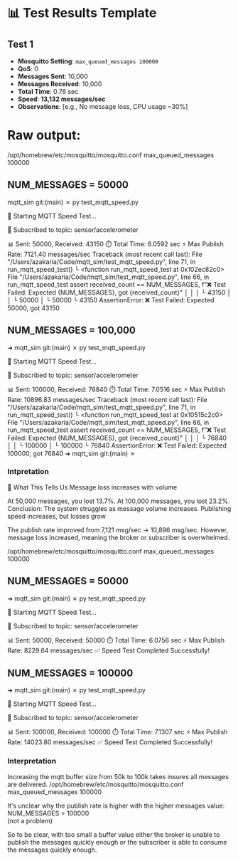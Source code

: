 # 📊 Test Results Template

## **Test 1**
- **Mosquitto Setting**: `max_queued_messages 100000`
- **QoS**: 0
- **Messages Sent**: 10,000
- **Messages Received**: 10,000
- **Total Time**: 0.76 sec
- **Speed**: **13,132 messages/sec**
- **Observations**: [e.g., No message loss, CPU usage ~30%]



# Raw output:
/opt/homebrew/etc/mosquitto/mosquitto.conf
max_queued_messages 100000

## NUM_MESSAGES = 50000
  mqtt_sim git:(main) ✗ py test_mqtt_speed.py

🚀 Starting MQTT Speed Test...

📡 Subscribed to topic: sensor/accelerometer

📊 Sent: 50000, Received: 43150
⏱️ Total Time: 6.0592 sec
⚡ Max Publish Rate: 7121.40 messages/sec
Traceback (most recent call last):
  File "/Users/azakaria/Code/mqtt_sim/test_mqtt_speed.py", line 71, in <module>
    run_mqtt_speed_test()
    └ <function run_mqtt_speed_test at 0x102ec82c0>
  File "/Users/azakaria/Code/mqtt_sim/test_mqtt_speed.py", line 66, in run_mqtt_speed_test
    assert received_count == NUM_MESSAGES, f"❌ Test Failed: Expected {NUM_MESSAGES}, got {received_count}"
           │                 │                                          │                   └ 43150
           │                 │                                          └ 50000
           │                 └ 50000
           └ 43150
AssertionError: ❌ Test Failed: Expected 50000, got 43150

## NUM_MESSAGES = 100,000
➜  mqtt_sim git:(main) ✗ py test_mqtt_speed.py

🚀 Starting MQTT Speed Test...

📡 Subscribed to topic: sensor/accelerometer

📊 Sent: 100000, Received: 76840
⏱️ Total Time: 7.0516 sec
⚡ Max Publish Rate: 10896.83 messages/sec
Traceback (most recent call last):
  File "/Users/azakaria/Code/mqtt_sim/test_mqtt_speed.py", line 71, in <module>
    run_mqtt_speed_test()
    └ <function run_mqtt_speed_test at 0x10515c2c0>
  File "/Users/azakaria/Code/mqtt_sim/test_mqtt_speed.py", line 66, in run_mqtt_speed_test
    assert received_count == NUM_MESSAGES, f"❌ Test Failed: Expected {NUM_MESSAGES}, got {received_count}"
           │                 │                                          │                   └ 76840
           │                 │                                          └ 100000
           │                 └ 100000
           └ 76840
AssertionError: ❌ Test Failed: Expected 100000, got 76840
➜  mqtt_sim git:(main) ✗ 

### Intpretation
🔴 What This Tells Us
Message loss increases with volume

At 50,000 messages, you lost 13.7%.
At 100,000 messages, you lost 23.2%.
Conclusion: The system struggles as message volume increases.
Publishing speed increases, but losses grow

The publish rate improved from 7,121 msg/sec → 10,896 msg/sec.
However, message loss increased, meaning the broker or subscriber is overwhelmed.


/opt/homebrew/etc/mosquitto/mosquitto.conf
max_queued_messages 100000

## NUM_MESSAGES = 50000 
➜  mqtt_sim git:(main) ✗ py test_mqtt_speed.py                         

🚀 Starting MQTT Speed Test...

📡 Subscribed to topic: sensor/accelerometer

📊 Sent: 50000, Received: 50000
⏱️ Total Time: 6.0756 sec
⚡ Max Publish Rate: 8229.64 messages/sec
✅ Speed Test Completed Successfully!

## NUM_MESSAGES = 100000 
➜  mqtt_sim git:(main) ✗ py test_mqtt_speed.py 

🚀 Starting MQTT Speed Test...

📡 Subscribed to topic: sensor/accelerometer

📊 Sent: 100000, Received: 100000
⏱️ Total Time: 7.1307 sec
⚡ Max Publish Rate: 14023.80 messages/sec
✅ Speed Test Completed Successfully!


### Interpretation
Increasing the mqtt buffer size from 50k to 100k takes insures all messages are delivered.
/opt/homebrew/etc/mosquitto/mosquitto.conf
max_queued_messages 100000

It's unclear why the publish rate is higher with the higher messages value:
NUM_MESSAGES = 100000  
(not a problem)

So to be clear, with too small a buffer value either the broker is unable to publish the messages quickly enough or the subscriber is able to consume the messages quickly enough.
